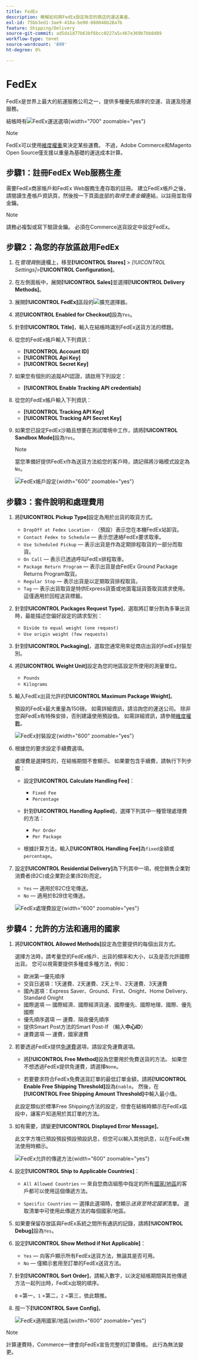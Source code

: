 ```yaml
---
title: FedEx
description: 瞭解如何將FedEx設定為您的商店的運送業者。
exl-id: 75bb3ed1-3ae9-418a-be90-888046b28a7b
feature: Shipping/Delivery
source-git-commit: ad5da1d77b63bf6bcc0227a5c467e369b7bb8d89
workflow-type: tm+mt
source-wordcount: '899'
ht-degree: 0%

---
```


# FedEx

FedEx是世界上最大的航運服務公司之一，提供多種優先順序的空運、貨運及陸運服務。

結帳時有![FedEx運送選項](./assets/storefront-checkout-shipping-fedex.png){width="700" zoomable="yes"}

>[!NOTE]
>
>FedEx可以使用[維度權重](carriers.md#dimensional-weight)來決定某些運費。 不過，Adobe Commerce和Magento Open Source僅支援以重量為基礎的運送成本計算。

## 步驟1：註冊FedEx Web服務生產

需要FedEx商家帳戶和FedEx Web服務生產存取的註冊。 建立FedEx帳戶之後，請閱讀生產帳戶資訊頁，然後按一下頁面底部的&#x200B;_取得生產金鑰_&#x200B;連結，以註冊並取得金鑰。

>[!NOTE]
>
>請務必複製或寫下驗證金鑰。 必須在Commerce送貨設定中設定FedEx。

## 步驟2：為您的存放區啟用FedEx

1. 在&#x200B;_管理員_&#x200B;側邊欄上，移至&#x200B;**[!UICONTROL Stores]** > _[!UICONTROL Settings]_>**[!UICONTROL Configuration]**。

1. 在左側面板中，展開&#x200B;**[!UICONTROL Sales]**&#x200B;並選擇&#x200B;**[!UICONTROL Delivery Methods]**。

1. 展開&#x200B;**[!UICONTROL FedEx]**&#x200B;區段的![擴充選擇器](../assets/icon-display-expand.png)。

1. 將&#x200B;**[!UICONTROL Enabled for Checkout]**&#x200B;設為`Yes`。

1. 針對&#x200B;**[!UICONTROL Title]**，輸入在結帳時識別FedEx送貨方法的標題。

1. 從您的FedEx帳戶輸入下列資訊：

   - **[!UICONTROL Account ID]**
   - **[!UICONTROL Api Key]**
   - **[!UICONTROL Secret Key]**

1. 如果您有個別的追蹤API認證，請啟用下列設定：

   - **[!UICONTROL Enable Tracking API credentials]**

1. 從您的FedEx帳戶輸入下列資訊：

   - **[!UICONTROL Tracking API Key]**
   - **[!UICONTROL Tracking API Secret Key]**

1. 如果您已設定FedEx沙箱且想要在測試環境中工作，請將&#x200B;**[!UICONTROL Sandbox Mode]**&#x200B;設為`Yes`。

   >[!NOTE]
   >
   >當您準備好提供FedEx作為送貨方法給您的客戶時，請記得將沙箱模式設定為`No`。

   ![FedEx帳戶設定](../configuration-reference/sales/assets/delivery-methods-fedex-account-settings.png){width="600" zoomable="yes"}

## 步驟3：套件說明和處理費用

1. 將&#x200B;**[!UICONTROL Pickup Type]**&#x200B;設定為用於出貨的取貨方式。

   - `DropOff at Fedex Location` - （預設）表示您在本機FedEx站卸貨。
   - `Contact Fedex to Schedule` — 表示您連絡FedEx要求取車。
   - `Use Scheduled Pickup` — 表示出貨是作為定期排程取貨的一部分而取貨。
   - `On Call` — 表示已透過呼叫FedEx排程取車。
   - `Package Return Program` — 表示出貨是由FedEx Ground Package Returns Program取貨。
   - `Regular Stop` — 表示出貨是以定期取貨排程取貨。
   - `Tag` — 表示出貨取貨是特供Express貨簽或地面電話貨簽取貨請求使用。 這僅適用於回程送貨標籤。

1. 針對&#x200B;**[!UICONTROL Packages Request Type]**，選取將訂單分割為多筆出貨時，最能描述您偏好設定的請求型別：

   - `Divide to equal weight (one request)`
   - `Use origin weight (few requests)`

1. 針對&#x200B;**[!UICONTROL Packaging]**，選取您通常用來從商店出貨的FedEx封裝型別。

1. 將&#x200B;**[!UICONTROL Weight Unit]**&#x200B;設定為您的地區設定所使用的測量單位。

   - `Pounds`
   - `Kilograms`

1. 輸入FedEx出貨允許的&#x200B;**[!UICONTROL Maximum Package Weight]**。

   預設的FedEx最大重量為150磅。 如需詳細資訊，請洽詢您的運送公司。 除非您與FedEx有特殊安排，否則建議使用預設值。 如需詳細資訊，請參閱[維度權數](carriers.md#dimensional-weight)。

   ![FedEx封裝設定](../configuration-reference/sales/assets/delivery-methods-fedex-packaging.png){width="600" zoomable="yes"}

1. 根據您的要求設定手續費選項。

   處理費是選擇性的，在結帳期間不會顯示。 如果要包含手續費，請執行下列步驟：

   - 設定&#x200B;**[!UICONTROL Calculate Handling Fee]**：

      - `Fixed Fee`
      - `Percentage`

   - 針對&#x200B;**[!UICONTROL Handling Applied]**，選擇下列其中一種管理處理費的方法：

      - `Per Order`
      - `Per Package`

   - 根據計算方法，輸入&#x200B;**[!UICONTROL Handling Fee]**&#x200B;為`fixed`金額或`percentage`。

1. 設定&#x200B;**[!UICONTROL Residential Delivery]**&#x200B;為下列其中一項，視您銷售企業對消費者(B2C)或企業對企業(B2B)而定。

   - `Yes` — 適用於B2C住宅傳送。
   - `No` — 適用於B2B住宅傳送。

   ![FedEx處理費設定](../configuration-reference/sales/assets/delivery-methods-fedex-handling-fee.png){width="600" zoomable="yes"}

## 步驟4：允許的方法和適用的國家

1. 將&#x200B;**[!UICONTROL Allowed Methods]**&#x200B;設定為您要提供的每個出貨方式。

   選擇方法時，請考量您的FedEx帳戶、出貨的頻率和大小，以及是否允許國際出貨。 您可以視需要提供多種或多種方法，例如：

   - 歐洲第一優先順序
   - 交貨日選項：1天運費、2天運費、2天上午、2天運費、3天運費
   - 國內選項：Express Saver、Ground、First、Onight、Home Delivery、Standard Onight
   - 國際選項 — 國際經濟、國際經濟貨運、國際優先、國際地理、國際、優先國際
   - 優先順序選項 — 運費、隔夜優先順序
   - 提供Smart Post方法的Smart Post-If （輸入&#x200B;**中心ID**）
   - 運費選項 — 運費，國家運費

1. 若要透過FedEx提供[免運費](shipping-free.md)選項，請設定免運費選項。

   - 將&#x200B;**[!UICONTROL Free Method]**&#x200B;設為您要用於免費送貨的方法。 如果您不想透過FedEx提供免運費，請選擇`None`。

   - 若要要求符合FedEx免費送貨訂單的最低訂單金額，請將&#x200B;**[!UICONTROL Enable Free Shipping Threshold]**&#x200B;設為`Enable`。 然後，在&#x200B;**[!UICONTROL Free Shipping Amount Threshold]**&#x200B;中輸入最小值。

   此設定類似於標準Free Shipping方法的設定，但會在結帳時顯示在FedEx區段中，讓客戶知道用於其訂單的方法。

1. 如有需要，請變更&#x200B;**[!UICONTROL Displayed Error Message]**。

   此文字方塊已預設預設預設預設訊息，但您可以輸入其他訊息，以在FedEx無法使用時顯示。

   ![FedEx允許的傳遞方法](../configuration-reference/sales/assets/delivery-methods-fedex-delivery-methods.png){width="600" zoomable="yes"}

1. 設定&#x200B;**[!UICONTROL Ship to Applicable Countries]**：

   - `All Allowed Countries` — 來自您商店組態中指定的所有[國家/地區](../getting-started/store-details.md#country-options)的客戶都可以使用這個傳遞方法。

   - `Specific Countries` — 選擇此選項時，會顯示&#x200B;_送貨至特定國家_&#x200B;清單。 選取清單中可使用此傳遞方法的每個國家/地區。

1. 如果要保留存放區與FedEx系統之間所有通訊的記錄，請將&#x200B;**[!UICONTROL Debug]**&#x200B;設為`Yes`。

1. 設定&#x200B;**[!UICONTROL Show Method if Not Applicable]**：

   - `Yes` — 向客戶顯示所有FedEx送貨方法，無論其是否可用。
   - `No` — 僅顯示套用至訂單的FedEx送貨方法。

1. 針對&#x200B;**[!UICONTROL Sort Order]**，請輸入數字，以決定結帳期間與其他傳遞方法一起列出時，FedEx出現的順序。

   `0` =第一，`1` =第二，`2` =第三，依此類推。

1. 按一下&#x200B;**[!UICONTROL Save Config]**。

   ![FedEx適用國家/地區](../configuration-reference/sales/assets/delivery-methods-fedex-applicable-countries.png){width="600" zoomable="yes"}

>[!NOTE]
>
>計算運費時，Commerce一律會向FedEx宣告完整的訂單價格。 此行為無法變更。
